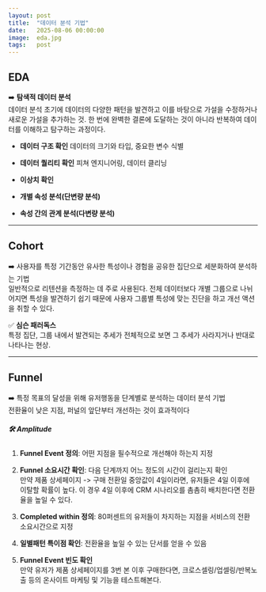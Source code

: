 ```yaml
---
layout: post
title:  "데이터 분석 기법"
date:   2025-08-06 00:00:00
image:  eda.jpg
tags:   post
---
```

## EDA

➡️  **탐색적 데이터 분석**<br>데이터 분석 초기에 데이터의 다양한 패턴을 발견하고 이를 바탕으로 가설을 수정하거나 새로운 가설을 추가하는 것. 한 번에 완벽한 결론에 도달하는 것이 아니라 반복하여 데이터를 이해하고 탐구하는 과정이다.

- **데이터 구조 확인** 데이터의 크기와 타입, 중요한 변수 식별

- **데이터 퀄리티 확인** 피쳐 엔지니어링, 데이터 클리닝

- **이상치 확인**

- **개별 속성 분석(단변량 분석)**

- **속성 간의 관계 분석(다변량 분석)**



---



## Cohort

➡️  사용자를 특정 기간동안 유사한 특성이나 경험을 공유한 집단으로 세분화하여 분석하는 기법<br>일반적으로 리텐션을 측정하는 데 주로 사용된다. 전체 데이터보다 개별 그룹으로 나뉘어지면 특성을 발견하기 쉽기 때문에 사용자 그룹별 특성에 맞는 진단을 하고 개선 액션을 취할 수 있다.

✅ **심슨 패러독스**<br>특정 집단, 그룹 내에서 발견되는 추세가 전체적으로 보면 그 추세가 사라지거나 반대로 나타나는 현상.

---



## Funnel

➡️  특정 목표의 달성을 위해 유저행동을 단계별로 분석하는 데이터 분석 기법<br>전환율이 낮은 지점, 퍼널의 앞단부터 개선하는 것이 효과적이다

##### 🛠️ **Amplitude**

1. **Funnel Event 정의**: 어떤 지점을 필수적으로 개선해야 하는지 지정

2. **Funnel 소요시간 확인**: 다음 단계까지 어느 정도의 시간이 걸리는지 확인<br>
   만약 제품 상세페이지 -> 구매 전환일 중앙값이 4일이라면, 유저들은 4일 이후에 이탈할 확률이 높다. 이 경우 4일 이후에 CRM 시나리오를 촘촘히 배치한다면 전환율을 높일 수 있다.

3. **Completed within 정의**: 80퍼센트의 유저들이 차지하는 지점을 서비스의 전환 소요시간으로 지정

4. **일별패턴 특이점 확인**: 전환율을 높일 수 있는 단서를 얻을 수 있음

5. **Funnel Event 빈도 확인**<br>만약 유저가 제품 상세페이지를 3번 본 이후 구매한다면, 크로스셀링/업셀링/반복노출 등의 온사이트 마케팅 및 기능을 테스트해본다.

